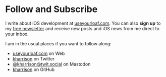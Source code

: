 # Follow and Subscribe

I write about iOS development at [useyourloaf.com](https://useyourloaf.com). You can also **sign up** to my [free newsletter](https://useyourloaf.com/newsletter/) and receive new posts and iOS news from me direct to your inbox.

I am in the usual places if you want to follow along:

* <a href="https://useyourloaf.com" rel="me">useyourloaf.com</a> on Web
* <a href="https://twitter.com/kharrison" rel="me">kharrison</a> on Twitter
* <a href="https://twit.social/@kharrison" rel="me">@kharrison@twit.social</a> on Mastodon
* <a href="https://github.com/kharrison" rel="me">kharrison</a> on GitHub
